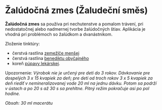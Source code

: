 Žalúdočná zmes (Žaludeční směs)
===============================

**Žalúdočná zmes** sa používa pri nechutenstve a pomalom trávení, pri
nedostatočnej alebo nadmernej tvorbe žalúdočných štiav. Aplikácia je vhodná pri
problémoch so žalúdkom a dvanástnikom.

Zloženie tinktúry:

* čerstvá rastlina [zemežlče menšej](../bylinky/zemezlc-mensia)
* čerstvá rastlina [benediktu obyčajného](../bylinky/benedikt-lekarsky)
* koreň [púpavy lekárskej](../bylinky/pupava-lekarska).

Upozornenie: *Výrobok nie je určený pre deti do 3 rokov. Dávkovanie pre
dospelých 3 x 15 kvapiek za deň; pre deti od troch rokov 3 x 5 kvapiek za deň
riediť v nemineralizovanej vode 20 ml na jednu dávku. Potom sa podrží v ústach a
po 20 s až 30 s sa prehltne. Pitný režim pokračuje asi po pol hodine.*

*Obsah: 30 ml macerátu*

